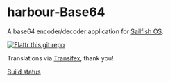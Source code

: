 # harbour-Base64

A base64 encoder/decoder application for [Sailfish OS](https://sailfishos.org).

[![Flattr this git repo](http://api.flattr.com/button/flattr-badge-large.png)](https://flattr.com/submit/auto?user_id=ilpianista&url=https://gitlab.com/ilpianista/harbour-Base64&title=harbour-Base64&language=&tags=jolla&category=software)

Translations via [Transifex](https://www.transifex.com/organization/ilpianista-harbour/dashboard/harbour-Base64), thank you!

[Build status](https://build.merproject.org/package/live_build_log/home:ilpianista/harbour-base64/sailfish_latest_armv7hl/armv8el)
